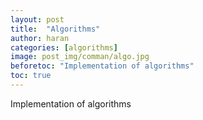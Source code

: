 ```yaml
---
layout: post
title:  "Algorithms"
author: haran
categories: [algorithms]
image: post_img/comman/algo.jpg
beforetoc: "Implementation of algorithms"
toc: true
---
```

Implementation of algorithms
